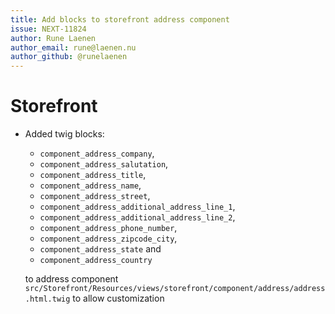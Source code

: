```yaml
---
title: Add blocks to storefront address component
issue: NEXT-11824
author: Rune Laenen
author_email: rune@laenen.nu 
author_github: @runelaenen
---
```

# Storefront
*  Added twig blocks:
    * `component_address_company`,
    * `component_address_salutation`, 
    * `component_address_title`,
    * `component_address_name`, 
    * `component_address_street`, 
    * `component_address_additional_address_line_1`,
    * `component_address_additional_address_line_2`,
    * `component_address_phone_number`, 
    * `component_address_zipcode_city`, 
    * `component_address_state` and 
    * `component_address_country` 
    
    to address component `src/Storefront/Resources/views/storefront/component/address/address.html.twig` to allow customization

